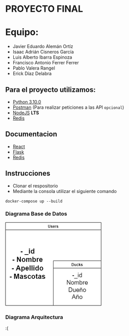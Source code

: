 # PROYECTO FINAL

# Equipo:
- Javier Eduardo Alemán Ortíz
- Isaac Adrián Cisneros García
- Luis Alberto Ibarra Espinoza
- Francisco Antonio Ferrer Ferrer
- Pablo Valera Rangel
- Erick Díaz Delabra

## Para el proyecto utilizamos:
- [Python 3.10.0](https://www.python.org/downloads/release/python-3100/)
- [Postman](https://www.postman.com/) (Para realizar peticiones a las API `opcional`)
- [NodeJS](https://nodejs.org/es/) **LTS** 
- [Redis](https://github.com/microsoftarchive/redis/releases)

## Documentacion
- [React](https://create-react-app.dev/)
- [Flask](https://flask.palletsprojects.com/en/2.0.x/)
- [Redis](https://github.com/redis/redis-py)

## Instrucciones
- Clonar el respositorio
- Mediante la consola utilizar el siguiente comando
```
docker-compose up --build
```
### Diagrama Base de Datos
![diagramaBD.png](diagramaBD.png)

### Diagrama Arquitectura
:(
